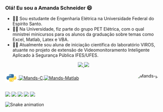 ### Olá! Eu sou a Amanda Schneider 😄

- 👩‍🔧 Sou estudante de Engenharia Elétrica na Universidade Federal do Espírito Santo.
- 👩‍🏫 Na Universidade, fiz parte do grupo PET Elétrica, com o qual ministrei minicursos para os alunos da graduação sobre temas como Excel, Matlab, Latex e VBA.
- 👩‍💻 Atualmente sou aluna de iniciação científica do laboratório VIROS, atuante no projeto de extensão de Videomonitoramento Inteligente Aplicado à Segurança Pública IFES/UFES.

<div align="center">
  <a href="https://github.com/amandasbassani">
  <img height="180em" src="https://github-readme-stats.vercel.app/api?username=amandasbassani&show_icons=true&theme=aura_dark&include_all_commits=true&count_private=true"/>
  <img height="180em" src="https://github-readme-stats.vercel.app/api/top-langs/?username=amandasbassani&layout=compact&langs_count=7&theme=aura_dark"/>
</div>

  <div style="display: inline_block"><br>
  <img align="center" alt="Mands-Python" height="30" width="40" src="https://raw.githubusercontent.com/devicons/devicon/master/icons/python/python-original.svg">
  <img align="center" alt="Mands-C" height="30" width="40" src="https://cdn.jsdelivr.net/gh/devicons/devicon/icons/c/c-original.svg">  
  <img align="center" alt="Mands-Matlab" height="30" width="40" src="https://cdn.jsdelivr.net/gh/devicons/devicon/icons/matlab/matlab-original.svg">  
<!--  <img align="center" alt="Mands-Latex" height="30" width="40" src="https://raw.githubusercontent.com/devicons/devicon/master/icons/latex/latex-original.svg">  
!-->    
 <img align="right" alt="Mands-pic" height="150" style="border-radius:50px;" src="https://share-cdn.picrew.me/shareImg/org/202203/338224_x5sQfDtS.png?width=676&height=676">
    
##
 
<div> 
  <a href="https://www.instagram.com/amandabassani" target="_blank"><img src="https://img.shields.io/badge/-Instagram-%23E4405F?style=for-the-badge&logo=instagram&logoColor=white" target="_blank"></a>
  <a href = "mailto:amanda.sbassani@gmail.com"><img src="https://img.shields.io/badge/-Gmail-%23333?style=for-the-badge&logo=gmail&logoColor=white" target="_blank"></a>
  <a href="https://www.linkedin.com/in/amandasbassani" target="_blank"><img src="https://img.shields.io/badge/-LinkedIn-%230077B5?style=for-the-badge&logo=linkedin&logoColor=white" target="_blank"></a> 
  <a href="https://www.twitch.tv/mandsbass" target="_blank"><img src="https://img.shields.io/badge/Twitch-9146FF?style=for-the-badge&logo=twitch&logoColor=white" target="_blank"></a>
  <a href="https://www.facebook.com/amanda.sbassani" target="_blank"><img src="https://img.shields.io/badge/Facebook-1877F2?style=for-the-badge&logo=facebook&logoColor=white" target="_blank"></a> 
  
  ![Snake animation](https://github.com/amandasbassani/amandasbassani/blob/output/github-contribution-grid-snake.svg)
</div>
  
